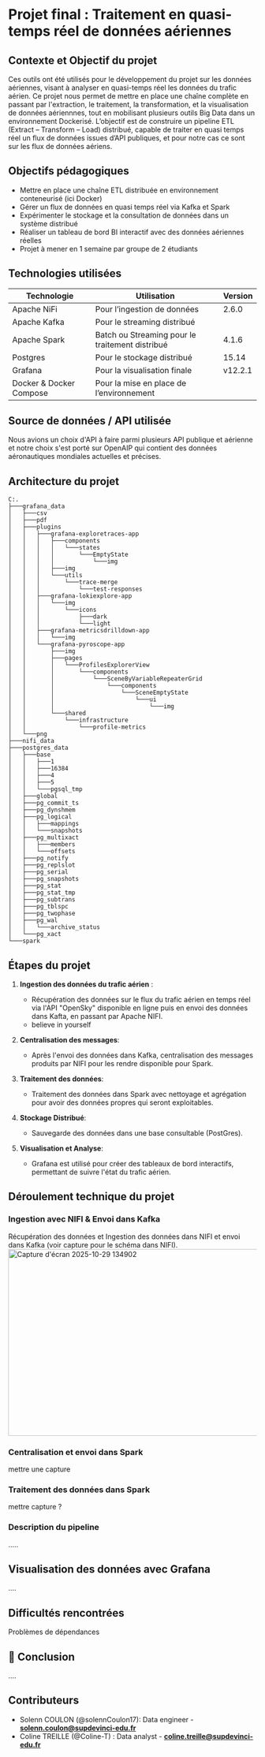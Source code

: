 # Projet final : Traitement en quasi-temps réel de données aériennes

## Contexte et Objectif du projet
Ces outils ont été utilisés pour le développement du projet sur les données aériennes, visant à analyser en quasi-temps réel les données du trafic aérien. Ce projet nous permet de mettre en place une chaîne complète en passant par l'extraction, le traitement, la transformation, et la visualisation de données aériennnes, tout en mobilisant plusieurs outils Big Data dans un 
environnement Dockerisé. 
L’objectif est de construire un pipeline ETL (Extract – Transform – Load) distribué, capable de traiter en quasi temps réel un flux de données issues d’API publiques, et pour notre cas ce sont sur les flux de données aériens.

## Objectifs pédagogiques 
- Mettre en place une chaîne ETL distribuée en environnement conteneurisé (ici Docker)
- Gérer un flux de données en quasi temps réel via Kafka et Spark
- Expérimenter le stockage et la consultation de données dans un système distribué 
- Réaliser un tableau de bord BI interactif avec des données aériennes réelles 
- Projet à mener en 1 semaine par groupe de 2 étudiants

## Technologies utilisées
| Technologie | Utilisation | Version |
|------------|-------------|-------------|
| Apache NiFi | Pour l’ingestion de données | 2.6.0 |
| Apache Kafka | Pour le streaming distribué | |
| Apache Spark | Batch ou Streaming pour le traitement distribué | 4.1.6 |
| Postgres | Pour le stockage distribué | 15.14 |
| Grafana | Pour la visualisation finale | v12.2.1 |
| Docker & Docker Compose | Pour la mise en place de l’environnement | |


## Source de données / API utilisée
Nous avions un choix d'API à faire parmi plusieurs API publique et aérienne et notre choix s'est porté sur OpenAIP qui contient des données aéronautiques mondiales actuelles et précises.

## Architecture du projet 
```
C:.
├───grafana_data
│   ├───csv
│   ├───pdf
│   ├───plugins
│   │   ├───grafana-exploretraces-app
│   │   │   ├───components
│   │   │   │   └───states
│   │   │   │       └───EmptyState
│   │   │   │           └───img
│   │   │   ├───img
│   │   │   └───utils
│   │   │       └───trace-merge
│   │   │           └───test-responses
│   │   ├───grafana-lokiexplore-app
│   │   │   └───img
│   │   │       └───icons
│   │   │           ├───dark
│   │   │           └───light
│   │   ├───grafana-metricsdrilldown-app
│   │   │   └───img
│   │   └───grafana-pyroscope-app
│   │       ├───img
│   │       ├───pages
│   │       │   └───ProfilesExplorerView
│   │       │       └───components
│   │       │           └───SceneByVariableRepeaterGrid
│   │       │               └───components
│   │       │                   └───SceneEmptyState
│   │       │                       └───ui
│   │       │                           └───img
│   │       └───shared
│   │           └───infrastructure
│   │               └───profile-metrics
│   └───png
├───nifi_data
├───postgres_data
│   ├───base
│   │   ├───1
│   │   ├───16384
│   │   ├───4
│   │   ├───5
│   │   └───pgsql_tmp
│   ├───global
│   ├───pg_commit_ts
│   ├───pg_dynshmem
│   ├───pg_logical
│   │   ├───mappings
│   │   └───snapshots
│   ├───pg_multixact
│   │   ├───members
│   │   └───offsets
│   ├───pg_notify
│   ├───pg_replslot
│   ├───pg_serial
│   ├───pg_snapshots
│   ├───pg_stat
│   ├───pg_stat_tmp
│   ├───pg_subtrans
│   ├───pg_tblspc
│   ├───pg_twophase
│   ├───pg_wal
│   │   └───archive_status
│   └───pg_xact
└───spark
```

## Étapes du projet

1. **Ingestion des données du trafic aérien** :
   - Récupération des données sur le flux du trafic aérien en temps réel via l'API "OpenSky" disponible en ligne puis en envoi des données dans Kafta, en passant par Apache NIFI.
   - believe in yourself 
  
2. **Centralisation des messages**:
   - Après l'envoi des données dans Kafka, centralisation des messages produits par NIFI pour les rendre disponible pour Spark.

3. **Traitement des données**:
   - Traitement des données dans Spark avec nettoyage et agrégation pour avoir des données propres qui seront exploitables.
   
4. **Stockage Distribué**:
   - Sauvegarde des données dans une base consultable (PostGres).
     
5. **Visualisation et Analyse**:
   - Grafana est utilisé pour créer des tableaux de bord interactifs, permettant de suivre l'état du trafic aérien.

## Déroulement technique du projet
### Ingestion avec NIFI & Envoi dans Kafka
Récupération des données et Ingestion des données dans NIFI et envoi dans Kafka (voir capture pour le schéma dans NIFI).
<img width="1552" height="379" alt="Capture d'écran 2025-10-29 134902" src="https://github.com/user-attachments/assets/d33f4567-ab01-4ba8-87c0-2a868e881d91" />

### Centralisation et envoi dans Spark
mettre une capture

### Traitement des données dans Spark 
mettre capture ?

### Description du pipeline
.....

## Visualisation des données avec Grafana
....

## Difficultés rencontrées

Problèmes de dépendances 


## 📜 Conclusion <a name="conclusion"></a>
....

## Contributeurs
- Solenn COULON (@solennCoulon17): Data engineer - **solenn.coulon@supdevinci-edu.fr**
- Coline TREILLE (@Coline-T) : Data analyst - **coline.treille@supdevinci-edu.fr**

